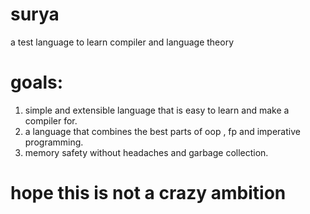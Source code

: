 # surya
a test language to learn compiler and language theory
# goals:
  1. simple and extensible language that is easy to learn and make a compiler for.
  2. a language that combines the best parts of oop , fp and imperative programming.
  3. memory safety without headaches and garbage collection.
# hope this is not a crazy ambition

